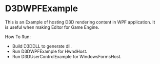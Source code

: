 # D3DWPFExample

This is an Example of hosting D3D rendering content in WPF application.
It is useful when making Editor for Game Engine.

How To Run:

- Build D3DDLL to generate dll.
- Run D3DWPFExample for HwndHost.
- Run D3DUserControlExample for WindowsFormsHost.
